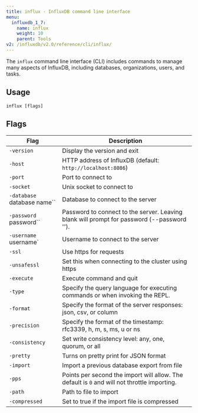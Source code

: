 ```yaml
---
title: influx - InfluxDB command line interface
menu:
  influxdb_1_7:
    name: influx
    weight: 10
    parent: Tools
v2: /influxdb/v2.0/reference/cli/influx/
---
```


The `influx` command line interface (CLI) includes commands to manage many aspects of InfluxDB, including databases, organizations, users, and tasks.


## Usage

```
influx [flags]

```


## Flags

| Flag                        | Description                                                                                           |
|-----------------------------|-------------------------------------------------------------------------------------------------------|
| `-version`                  | Display the version and exit                                                                          |
| `-host`                     | HTTP address of InfluxDB (default: `http://localhost:8086`)                                           |
| `-port`                     | Port to connect to                                                                                    |
| `-socket`                   | Unix socket to connect to                                                                             |
| `-database `database name`` | Database to connect to the server                                                                     |
| `-password `password``      | Password to connect to the server. Leaving blank will prompt for password (--password '').            |
| `-username `username`       | Username to connect to the server                                                                     |
| `-ssl`                      | Use https for requests                                                                                |
| `-unsafessl`                | Set this when connecting to the cluster using https                      |
| `-execute`                  | Execute command and quit                                                                              |
| `-type`                     | Specify the query language for executing commands or when invoking the REPL.                        |
| `-format`                   | Specify the format of the server responses: json, csv, or column                                    |
| `-precision`               | Specify the format of the timestamp: rfc3339, h, m, s, ms, u or ns                                  |
| `-consistency`             | Set write consistency level: any, one, quorum, or all                                                 |
| `-pretty`                  | Turns on pretty print for JSON format                                                             |
| `-import`                  | Import a previous database export from file                                                           |
| `-pps`                     | Points per second the import will allow. The default is `0` and will not throttle importing. |
| `-path`                    | Path to file to import                                                                                |
| `-compressed`              | Set to true if the import file is compressed                                                          |
